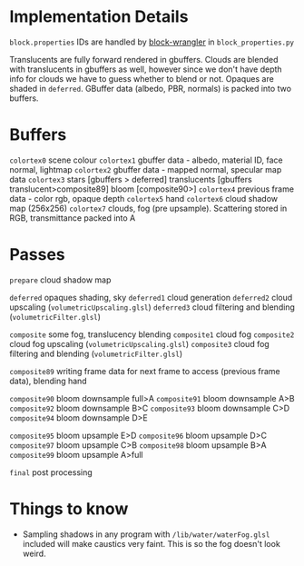 
# Implementation Details
`block.properties` IDs are handled by [block-wrangler](https://camplowell.github.io/block_wrangler) in `block_properties.py`

Translucents are fully forward rendered in gbuffers.
Clouds are blended with translucents in gbuffers as well, however since we don't have depth info for clouds we have to guess whether to blend or not.
Opaques are shaded in `deferred`.
GBuffer data (albedo, PBR, normals) is packed into two buffers.

# Buffers

`colortex0` scene colour
`colortex1` gbuffer data - albedo, material ID, face normal, lightmap
`colortex2` gbuffer data - mapped normal, specular map data
`colortex3` stars [gbuffers > deferred] translucents [gbuffers translucent>composite89] bloom [composite90>]
`colortex4` previous frame data - color rgb, opaque depth
`colortex5` hand
`colortex6` cloud shadow map (256x256)
`colortex7` clouds, fog (pre upsample). Scattering stored in RGB, transmittance packed into A

# Passes
`prepare` cloud shadow map

`deferred` opaques shading, sky
`deferred1` cloud generation
`deferred2` cloud upscaling (`volumetricUpscaling.glsl`)
`deferred3` cloud filtering and blending (`volumetricFilter.glsl`)

`composite` some fog, translucency blending
`composite1` cloud fog
`composite2` cloud fog upscaling (`volumetricUpscaling.glsl`)
`composite3` cloud fog filtering and blending (`volumetricFilter.glsl`)

`composite89` writing frame data for next frame to access (previous frame data), blending hand

`composite90` bloom downsample full>A
`composite91` bloom downsample A>B
`composite92` bloom downsample B>C
`composite93` bloom downsample C>D
`composite94` bloom downsample D>E

`composite95` bloom upsample E>D
`composite96` bloom upsample D>C
`composite97` bloom upsample C>B
`composite98` bloom upsample B>A
`composite99` bloom upsample A>full

`final` post processing

# Things to know
- Sampling shadows in any program with `/lib/water/waterFog.glsl` included will make caustics very faint. This is so the fog doesn't look weird.
